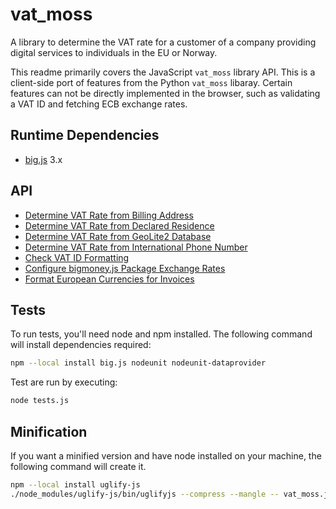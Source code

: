 # vat_moss

A library to determine the VAT rate for a customer of a company providing
digital services to individuals in the EU or Norway.

This readme primarily covers the JavaScript `vat_moss` library API. This is
a client-side port of features from the Python `vat_moss` libaray. Certain
features can not be directly implemented in the browser, such as validating a
VAT ID and fetching ECB exchange rates.

## Runtime Dependencies

 - [big.js](https://github.com/MikeMcl/big.js/) 3.x

## API

 - [Determine VAT Rate from Billing Address](#determine-vat-rate-from-billing-address)
 - [Determine VAT Rate from Declared Residence](#determine-vat-rate-from-declared-residence)
 - [Determine VAT Rate from GeoLite2 Database](#determine-vat-rate-from-geolite2-database)
 - [Determine VAT Rate from International Phone Number](#determine-vat-rate-from-international-phone-number)
 - [Check VAT ID Formatting](#check-vat-id-formatting)
 - [Configure bigmoney.js Package Exchange Rates](#configure-money-package-exchange-rates)
 - [Format European Currencies for Invoices](#format-european-currencies-for-invoices)

## Tests

To run tests, you'll need node and npm installed. The following command will
install dependencies required:

```bash
npm --local install big.js nodeunit nodeunit-dataprovider
```

Test are run by executing:

```bash
node tests.js
```

## Minification

If you want a minified version and have node installed on your machine, the
following command will create it.

```bash
npm --local install uglify-js
./node_modules/uglify-js/bin/uglifyjs --compress --mangle -- vat_moss.js > vat_moss.min.js
```
